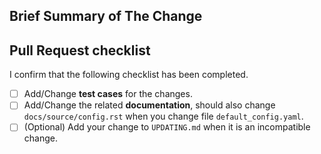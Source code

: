 <!--Thanks for you contribute to Apache DolphinScheduler Python API, You can see more detail about contributing in https://github.com/apache/dolphinscheduler-sdk-python/DEVELOP.md .-->

## Brief Summary of The Change

<!--Please include `fixes: #XXXX(ISSUE_NUMBER)` to automatically close any corresponding issue when the pull request is merged. Alternatively if not fully closed you can say `related: #XXXX(ISSUE_NUMBER)`.-->

## Pull Request checklist

I confirm that the following checklist has been completed.

- [ ] Add/Change **test cases** for the changes.
- [ ] Add/Change the related **documentation**, should also change `docs/source/config.rst` when you change file `default_config.yaml`.
- [ ] (Optional) Add your change to `UPDATING.md` when it is an incompatible change.
